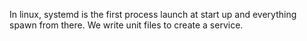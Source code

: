 In linux, systemd is the first process launch at start up and everything spawn from there.
We write unit files to create a service.